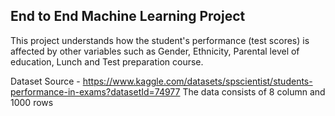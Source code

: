 ## End to End Machine Learning Project


This project understands how the student's performance (test scores) is affected by other variables such as Gender, Ethnicity, Parental level of education, Lunch and Test preparation course.

Dataset Source - https://www.kaggle.com/datasets/spscientist/students-performance-in-exams?datasetId=74977
The data consists of 8 column and 1000 rows
